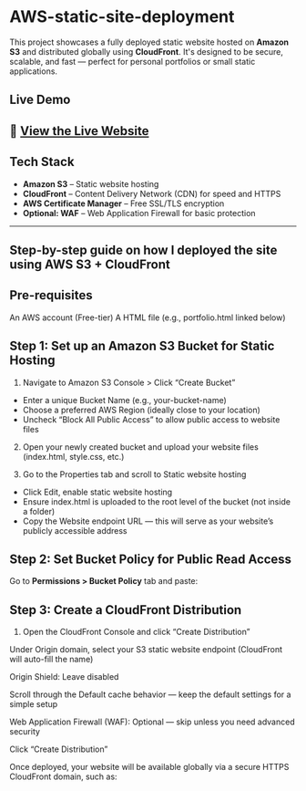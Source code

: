 # AWS-static-site-deployment
This project showcases a fully deployed static website hosted on **Amazon S3** and distributed globally using **CloudFront**. It's designed to be secure, scalable, and fast — perfect for personal portfolios or small static applications.

## Live Demo
🔗 [View the Live Website](https://d306m6ixj1e2ue.cloudfront.net/)  
---

## Tech Stack
- **Amazon S3** – Static website hosting
- **CloudFront** – Content Delivery Network (CDN) for speed and HTTPS
- **AWS Certificate Manager** – Free SSL/TLS encryption
- **Optional: WAF** – Web Application Firewall for basic protection

---

## Step-by-step guide on how I deployed the site using AWS S3 + CloudFront

## Pre-requisites 
An AWS account (Free-tier) 
A HTML file (e.g., portfolio.html linked below)

## Step 1: Set up an Amazon S3 Bucket for Static Hosting

1. Navigate to Amazon S3 Console > Click “Create Bucket”
- Enter a unique Bucket Name (e.g., your-bucket-name)
- Choose a preferred AWS Region (ideally close to your location)
- Uncheck “Block All Public Access” to allow public access to website files

2. Open your newly created bucket and upload your website files (index.html, style.css, etc.)

3. Go to the Properties tab and scroll to Static website hosting
- Click Edit, enable static website hosting
- Ensure index.html is uploaded to the root level of the bucket (not inside a folder)
- Copy the Website endpoint URL — this will serve as your website’s publicly accessible address

## Step 2: Set Bucket Policy for Public Read Access

Go to **Permissions > Bucket Policy** tab and paste: 


## Step 3: Create a CloudFront Distribution
1. Open the CloudFront Console and click “Create Distribution”

Under Origin domain, select your S3 static website endpoint (CloudFront will auto-fill the name)

Origin Shield: Leave disabled

Scroll through the Default cache behavior — keep the default settings for a simple setup

Web Application Firewall (WAF): Optional — skip unless you need advanced security

Click “Create Distribution”

Once deployed, your website will be available globally via a secure HTTPS CloudFront domain, such as:
